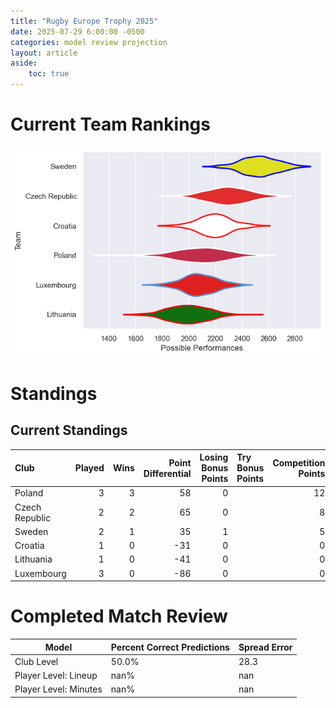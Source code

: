 ```yaml
---  
title: "Rugby Europe Trophy 2025"  
date: 2025-07-29 6:00:00 -0500  
categories: model review projection  
layout: article  
aside:  
    toc: true  
---
```

# Current Team Rankings


![Club Rankings](plots/rankings_Rugby_Europe_Trophy_2025.png)
# Standings

## Current Standings


| Club           |   Played |   Wins |   Point Differential |   Losing Bonus Points | Try Bonus Points   |   Competition Points |
|:---------------|---------:|-------:|---------------------:|----------------------:|:-------------------|---------------------:|
| Poland         |        3 |      3 |                   58 |                     0 |                    |                   12 |
| Czech Republic |        2 |      2 |                   65 |                     0 |                    |                    8 |
| Sweden         |        2 |      1 |                   35 |                     1 |                    |                    5 |
| Croatia        |        1 |      0 |                  -31 |                     0 |                    |                    0 |
| Lithuania      |        1 |      0 |                  -41 |                     0 |                    |                    0 |
| Luxembourg     |        3 |      0 |                  -86 |                     0 |                    |                    0 |



# Completed Match Review


| Model | Percent Correct Predictions | Spread Error |
| ------ | ------ | ------ |
| Club Level | 50.0% | 28.3 |
| Player Level: Lineup | nan% | nan |
| Player Level: Minutes | nan% | nan |

